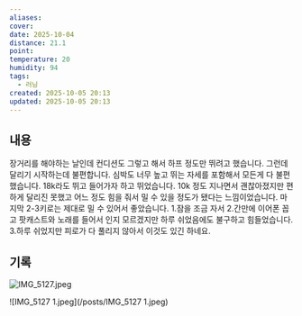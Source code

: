 ```yaml
---
aliases:
cover:
date: 2025-10-04
distance: 21.1
point:
temperature: 20
humidity: 94
tags:
  - 러닝
created: 2025-10-05 20:13
updated: 2025-10-05 20:13
---
```


## 내용
장거리를 해야하는 날인데 컨디션도 그렇고 해서 하프 정도만 뛰려고 했습니다. 그런데 달리기 시작하는데 불편합니다. 심박도 너무 높고 뛰는 자세를 포함해서 모든게 다 불편했습니다. 18k라도 뛰고 들어가자 하고 뛰었습니다. 10k 정도 지나면서 괜찮아졌지만 편하게 달리진 못했고 어느 정도 힘을 줘서 밀 수 있을 정도가 됐다는 느낌이었습니다. 
마지막 2-3키로는 제대로 밀 수 있어서 좋았습니다. 
1.잠을 조금 자서 2.간만에 이어폰 꼽고 팟캐스트와 노래를 들어서 인지 모르겠지만 하루 쉬었음에도 불구하고 힘들었습니다. 3.하루 쉬었지만 피로가 다 풀리지 않아서 이것도 있긴 하네요.
## 기록

![IMG_5127.jpeg](/posts/IMG_5127.jpeg)

![IMG_5127 1.jpeg](/posts/IMG_5127 1.jpeg)